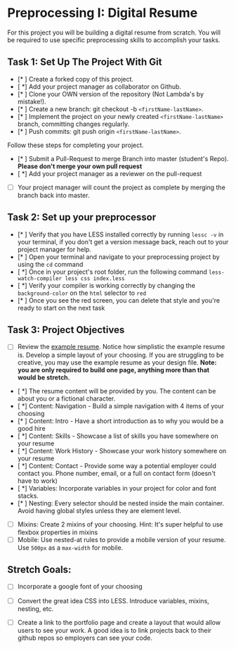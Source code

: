 # Preprocessing I: Digital Resume

For this project you will be building a digital resume from scratch. You will be required to use specific preprocessing skills to accomplish your tasks.  

## Task 1: Set Up The Project With Git

- [* ] Create a forked copy of this project.
- [ *] Add your project manager as collaborator on Github.
- [* ] Clone your OWN version of the repository (Not Lambda's by mistake!).
- [* ] Create a new branch: git checkout -b `<firstName-lastName>`.
- [* ] Implement the project on your newly created `<firstName-lastName>` branch, committing changes regularly.
- [* ] Push commits: git push origin `<firstName-lastName>`.
 
Follow these steps for completing your project.

- [* ] Submit a Pull-Request to merge <firstName-lastName> Branch into master (student's  Repo). **Please don't merge your own pull request**
- [ *] Add your project manager as a reviewer on the pull-request
- [  ] Your project manager will count the project as complete by merging the branch back into master.

## Task 2: Set up your preprocessor
* [* ] Verify that you have LESS installed correctly by running `lessc -v` in your terminal, if you don't get a version message back, reach out to your project manager for help.
* [* ] Open your terminal and navigate to your preprocessing project by using the `cd` command
* [ *] Once in your project's root folder, run the following command `less-watch-compiler less css index.less`
* [ *] Verify your compiler is working correctly by changing the `background-color` on the `html` selector to `red`
* [* ] Once you see the red screen, you can delete that style and you're ready to start on the next task

## Task 3: Project Objectives

* [ ] Review the [example resume](resume-example.png).  Notice how simplistic the example resume is.  Develop a simple layout of your choosing. If you are struggling to be creative, you may use the example resume as your design file. 
**Note: you are only required to build one page, anything more than that would be stretch.**
* [ *] The resume content will be provided by you. The content can be about you or a fictional character.  
* [ *] Content: Navigation - Build a simple navigation with 4 items of your choosing
* [* ] Content: Intro - Have a short introduction as to why you would be a good hire
* [ *] Content: Skills - Showcase a list of skills you have somewhere on your resume
* [ *] Content: Work History - Showcase your work history somewhere on your resume
* [ *] Content: Contact - Provide some way a potential employer could contact you.  Phone number, email, or a full on contact form (doesn't have to work)
* [ *] Variables: Incorporate variables in your project for color and font stacks.  
* [* ] Nesting: Every selector should be nested inside the main container.  Avoid having global styles unless they are element level.
* [ ] Mixins: Create 2 mixins of your choosing. Hint: It's super helpful to use flexbox properties in mixins
* [ ] Mobile: Use nested-at rules to provide a mobile version of your resume.  Use `500px` as a `max-width` for mobile. 

## Stretch Goals: 
* [ ] Incorporate a google font of your choosing
* [ ] Convert the great idea CSS into LESS.  Introduce variables, mixins, nesting, etc. 
* [ ] Create a link to the portfolio page and create a layout that would allow users to see your work.  A good idea is to link projects back to their github repos so employers can see your code.



